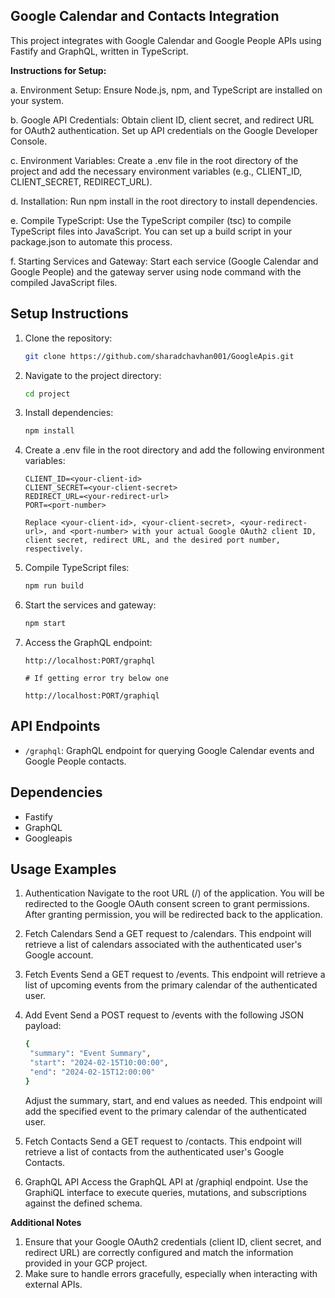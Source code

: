 ## Google Calendar and Contacts Integration

This project integrates with Google Calendar and Google People APIs using Fastify and GraphQL, written in TypeScript.

**Instructions for Setup:**

a. Environment Setup: Ensure Node.js, npm, and TypeScript are installed on your system.

b. Google API Credentials: Obtain client ID, client secret, and redirect URL for OAuth2 authentication. Set up API credentials on the Google Developer Console.

c. Environment Variables: Create a .env file in the root directory of the project and add the necessary environment variables (e.g., CLIENT_ID, CLIENT_SECRET, REDIRECT_URL).

d. Installation: Run npm install in the root directory to install dependencies.

e. Compile TypeScript: Use the TypeScript compiler (tsc) to compile TypeScript files into JavaScript. You can set up a build script in your package.json to automate this process.

f. Starting Services and Gateway: Start each service (Google Calendar and Google People) and the gateway server using node command with the compiled JavaScript files.


## Setup Instructions

1. Clone the repository:

    ```bash
    git clone https://github.com/sharadchavhan001/GoogleApis.git
    ```

2. Navigate to the project directory:

    ```bash
    cd project
    ```

3. Install dependencies:

    ```bash
    npm install
    ```

4. Create a .env file in the root directory and add the following environment variables:

    ```plaintext
    CLIENT_ID=<your-client-id>
    CLIENT_SECRET=<your-client-secret>
    REDIRECT_URL=<your-redirect-url>
    PORT=<port-number>

    Replace <your-client-id>, <your-client-secret>, <your-redirect-url>, and <port-number> with your actual Google OAuth2 client ID, client secret, redirect URL, and the desired port number, respectively.
    ```
    

5. Compile TypeScript files:

    ```bash
    npm run build
    ```

6. Start the services and gateway:

    ```bash
    npm start
    ```

7. Access the GraphQL endpoint:

    ```
    http://localhost:PORT/graphql
   
    # If getting error try below one
     
    http://localhost:PORT/graphiql
    ```


## API Endpoints

- `/graphql`: GraphQL endpoint for querying Google Calendar events and Google People contacts.

## Dependencies

- Fastify
- GraphQL
- Googleapis


## Usage Examples
1. Authentication
    Navigate to the root URL (/) of the application.
    You will be redirected to the Google OAuth consent screen to grant permissions.
    After granting permission, you will be redirected back to the application.
2. Fetch Calendars
    Send a GET request to /calendars.
    This endpoint will retrieve a list of calendars associated with the authenticated user's Google account.
3. Fetch Events
    Send a GET request to /events.
    This endpoint will retrieve a list of upcoming events from the primary calendar of the authenticated user.
4. Add Event
    Send a POST request to /events with the following JSON payload:
     ```bash
    {
      "summary": "Event Summary",
      "start": "2024-02-15T10:00:00",
      "end": "2024-02-15T12:00:00"
    }
    ```

    Adjust the summary, start, and end values as needed.
    This endpoint will add the specified event to the primary calendar of the authenticated user.

5. Fetch Contacts
    Send a GET request to /contacts.
    This endpoint will retrieve a list of contacts from the authenticated user's Google Contacts.

6. GraphQL API
    Access the GraphQL API at /graphiql endpoint.
    Use the GraphiQL interface to execute queries, mutations, and subscriptions against the defined schema.

**Additional Notes**
1. Ensure that your Google OAuth2 credentials (client ID, client secret, and redirect URL) are correctly configured and match the information provided in your GCP project.
2. Make sure to handle errors gracefully, especially when interacting with external APIs.
